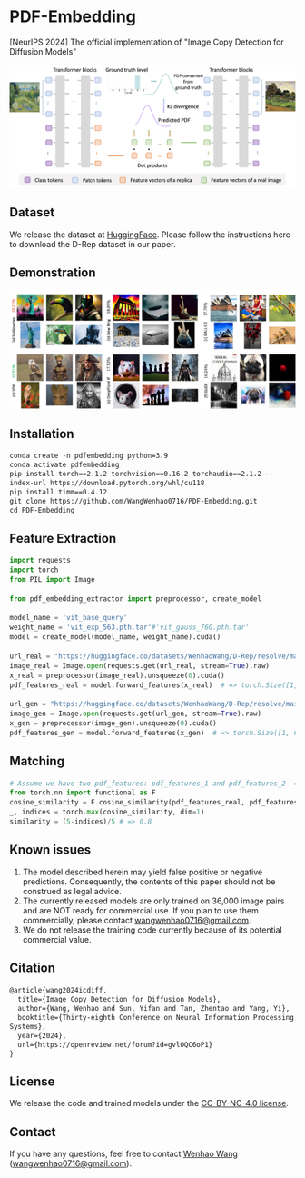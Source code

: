 # PDF-Embedding
[NeurIPS 2024] The official implementation of "Image Copy Detection for Diffusion Models"

![image](https://github.com/WangWenhao0716/PDF-Embedding/blob/main/PDF-Embedding.jpg)


## Dataset

We release the dataset at [HuggingFace](https://huggingface.co/datasets/WenhaoWang/D-Rep). Please follow the instructions here to download the D-Rep dataset in our paper.


## Demonstration

![image](https://github.com/WangWenhao0716/PDF-Embedding/blob/main/match.jpg)


## Installation
```
conda create -n pdfembedding python=3.9
conda activate pdfembedding
pip install torch==2.1.2 torchvision==0.16.2 torchaudio==2.1.2 --index-url https://download.pytorch.org/whl/cu118
pip install timm==0.4.12
git clone https://github.com/WangWenhao0716/PDF-Embedding.git
cd PDF-Embedding
```

## Feature Extraction

```python
import requests
import torch
from PIL import Image

from pdf_embedding_extractor import preprocessor, create_model

model_name = 'vit_base_query'
weight_name = 'vit_exp_563.pth.tar'#'vit_gauss_760.pth.tar'
model = create_model(model_name, weight_name).cuda()

url_real = "https://huggingface.co/datasets/WenhaoWang/D-Rep/resolve/main/Irises_real.jpg"
image_real = Image.open(requests.get(url_real, stream=True).raw)
x_real = preprocessor(image_real).unsqueeze(0).cuda()
pdf_features_real = model.forward_features(x_real)  # => torch.Size([1, 6, 768])

url_gen = "https://huggingface.co/datasets/WenhaoWang/D-Rep/resolve/main/Irises_gen.jpg"
image_gen = Image.open(requests.get(url_gen, stream=True).raw)
x_gen = preprocessor(image_gen).unsqueeze(0).cuda()
pdf_features_gen = model.forward_features(x_gen)  # => torch.Size([1, 6, 768])
```

## Matching

```python
# Assume we have two pdf_features: pdf_features_1 and pdf_features_2  => torch.Size([1, 6, 768])
from torch.nn import functional as F
cosine_similarity = F.cosine_similarity(pdf_features_real, pdf_features_gen, dim=2) # => torch.Size([1, 6])
_, indices = torch.max(cosine_similarity, dim=1)
similarity = (5-indices)/5 # => 0.8
```


## Known issues

1. The model described herein may yield false positive or negative predictions. Consequently, the contents of this paper should not be construed as legal advice.
2. The currently released models are only trained on 36,000 image pairs and are NOT ready for commercial use. If you plan to use them commercially, please contact wangwenhao0716@gmail.com.
3. We do not release the training code currently because of its potential commercial value.

## Citation
```
@article{wang2024icdiff,
  title={Image Copy Detection for Diffusion Models},
  author={Wang, Wenhao and Sun, Yifan and Tan, Zhentao and Yang, Yi},
  booktitle={Thirty-eighth Conference on Neural Information Processing Systems},
  year={2024},
  url={https://openreview.net/forum?id=gvlOQC6oP1}
}

```

## License

We release the code and trained models under the [CC-BY-NC-4.0 license](https://creativecommons.org/licenses/by-nc/4.0/deed.en). 

## Contact

If you have any questions, feel free to contact [Wenhao Wang](https://wangwenhao0716.github.io/) (wangwenhao0716@gmail.com).




